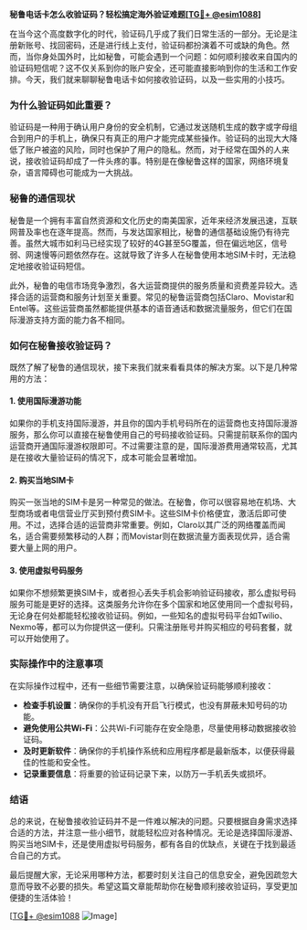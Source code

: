 **秘鲁电话卡怎么收验证码？轻松搞定海外验证难题[[TG💪+ @esim1088](https://t.me/s/esim1088)]**

在当今这个高度数字化的时代，验证码几乎成了我们日常生活的一部分。无论是注册新账号、找回密码，还是进行线上支付，验证码都扮演着不可或缺的角色。然而，当你身处国外时，比如秘鲁，可能会遇到一个问题：如何顺利接收来自国内的验证码短信呢？这不仅关系到你的账户安全，还可能直接影响到你的生活和工作安排。今天，我们就来聊聊秘鲁电话卡如何接收验证码，以及一些实用的小技巧。

### 为什么验证码如此重要？

验证码是一种用于确认用户身份的安全机制，它通过发送随机生成的数字或字母组合到用户的手机上，确保只有真正的用户才能完成某些操作。验证码的出现大大降低了账户被盗的风险，同时也保护了用户的隐私。然而，对于经常在国外的人来说，接收验证码却成了一件头疼的事。特别是在像秘鲁这样的国家，网络环境复杂，语言障碍也可能成为一大挑战。

### 秘鲁的通信现状

秘鲁是一个拥有丰富自然资源和文化历史的南美国家，近年来经济发展迅速，互联网普及率也在逐年提高。然而，与发达国家相比，秘鲁的通信基础设施仍有待完善。虽然大城市如利马已经实现了较好的4G甚至5G覆盖，但在偏远地区，信号弱、网速慢等问题依然存在。这就导致了许多人在秘鲁使用本地SIM卡时，无法稳定地接收验证码短信。

此外，秘鲁的电信市场竞争激烈，各大运营商提供的服务质量和资费差异较大。选择合适的运营商和服务计划至关重要。常见的秘鲁运营商包括Claro、Movistar和Entel等。这些运营商虽然都能提供基本的语音通话和数据流量服务，但它们在国际漫游支持方面的能力各不相同。

### 如何在秘鲁接收验证码？

既然了解了秘鲁的通信现状，接下来我们就来看看具体的解决方案。以下是几种常用的方法：

#### 1. 使用国际漫游功能

如果你的手机支持国际漫游，并且你的国内手机号码所在的运营商也支持国际漫游服务，那么你可以直接在秘鲁使用自己的号码接收验证码。只需提前联系你的国内运营商开通国际漫游权限即可。不过需要注意的是，国际漫游费用通常较高，尤其是在接收大量验证码的情况下，成本可能会显著增加。

#### 2. 购买当地SIM卡

购买一张当地的SIM卡是另一种常见的做法。在秘鲁，你可以很容易地在机场、大型商场或者电信营业厅买到预付费SIM卡。这些SIM卡价格便宜，激活后即可使用。不过，选择合适的运营商非常重要。例如，Claro以其广泛的网络覆盖而闻名，适合需要频繁移动的人群；而Movistar则在数据流量方面表现优异，适合需要大量上网的用户。

#### 3. 使用虚拟号码服务

如果你不想频繁更换SIM卡，或者担心丢失手机会影响验证码接收，那么虚拟号码服务可能是更好的选择。这类服务允许你在多个国家和地区使用同一个虚拟号码，无论身在何处都能轻松接收验证码。例如，一些知名的虚拟号码平台如Twilio、Nexmo等，都可以为你提供这一便利。只需注册账号并购买相应的号码套餐，就可以开始使用了。

### 实际操作中的注意事项

在实际操作过程中，还有一些细节需要注意，以确保验证码能够顺利接收：

- **检查手机设置**：确保你的手机没有开启飞行模式，也没有屏蔽未知号码的功能。
- **避免使用公共Wi-Fi**：公共Wi-Fi可能存在安全隐患，尽量使用移动数据接收验证码。
- **及时更新软件**：确保你的手机操作系统和应用程序都是最新版本，以便获得最佳的性能和安全性。
- **记录重要信息**：将重要的验证码记录下来，以防万一手机丢失或损坏。

### 结语

总的来说，在秘鲁接收验证码并不是一件难以解决的问题。只要根据自身需求选择合适的方法，并注意一些小细节，就能轻松应对各种情况。无论是选择国际漫游、购买当地SIM卡，还是使用虚拟号码服务，都有各自的优缺点，关键在于找到最适合自己的方式。

最后提醒大家，无论采用哪种方法，都要时刻关注自己的信息安全，避免因疏忽大意而导致不必要的损失。希望这篇文章能帮助你在秘鲁顺利接收验证码，享受更加便捷的生活体验！

[[TG💪+ @esim1088](https://t.me/s/esim1088) ![Image](https://i.postimg.cc/4NQfJmqS/Snipaste-2025-05-13-00-14-12.png)]